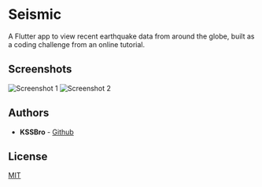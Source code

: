 # Seismic

A Flutter app to view recent earthquake data from around the globe, built as a coding challenge from an online tutorial.

## Screenshots

![Screenshot 1](https://raw.githubusercontent.com/KSSBro/seismic/master/resources/images/screenshot_1.jpg) ![Screenshot 2](https://raw.githubusercontent.com/KSSBro/seismic/master/resources/images/screenshot_2.jpg)
## Authors

- **KSSBro** - [Github](https://github.com/KSSBro)

## License

[MIT](https://choosealicense.com/licenses/mit/)
